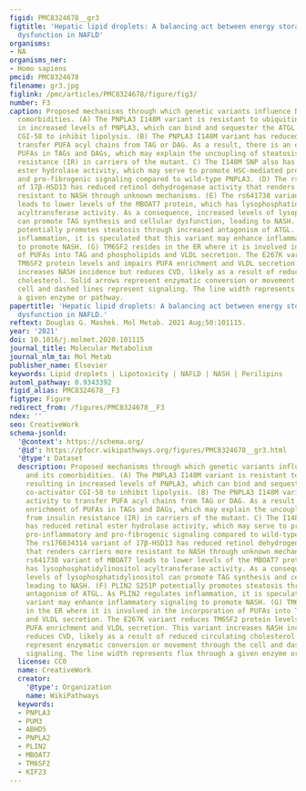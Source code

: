 ```yaml
---
figid: PMC8324678__gr3
figtitle: 'Hepatic lipid droplets: A balancing act between energy storage and metabolic
  dysfunction in NAFLD'
organisms:
- NA
organisms_ner:
- Homo sapiens
pmcid: PMC8324678
filename: gr3.jpg
figlink: /pmc/articles/PMC8324678/figure/fig3/
number: F3
caption: Proposed mechanisms through which genetic variants influence NAFLD and its
  comorbidities. (A) The PNPLA3 I148M variant is resistant to ubiquitination, resulting
  in increased levels of PNPLA3, which can bind and sequester the ATGL co-activator
  CGI-58 to inhibit lipolysis. (B) The PNPLA3 I148M variant has reduced activity to
  transfer PUFA acyl chains from TAG or DAG. As a result, there is an enrichment of
  PUFAs in TAGs and DAGs, which may explain the uncoupling of steatosis from insulin
  resistance (IR) in carriers of the mutant. C) The I148M SNP also has reduced retinal
  ester hydrolase activity, which may serve to promote HSC-mediated pro-inflammatory
  and pro-fibrogenic signaling compared to wild-type PNPLA3. (D) The rs176834314 variant
  of 17β-HSD13 has reduced retinol dehydrogenase activity that renders carriers more
  resistant to NASH through unknown mechanisms. (E) The rs641738 variant of MBOAT7
  leads to lower levels of the MBOAT7 protein, which has lysophosphatidylinositol
  acyltransferase activity. As a consequence, increased levels of lysophosphatidylinositol
  can promote TAG synthesis and cellular dysfunction, leading to NASH. (F) PLIN2 S251P
  potentially promotes steatosis through increased antagonism of ATGL. As PLIN2 regulates
  inflammation, it is speculated that this variant may enhance inflammatory signaling
  to promote NASH. (G) TM6SF2 resides in the ER where it is involved in the incorporation
  of PUFAs into TAG and phospholipids and VLDL secretion. The E267K variant reduces
  TM6SF2 protein levels and impairs PUFA enrichment and VLDL secretion. This variant
  increases NASH incidence but reduces CVD, likely as a result of reduced circulating
  cholesterol. Solid arrows represent enzymatic conversion or movement through the
  cell and dashed lines represent signaling. The line width represents flux through
  a given enzyme or pathway.
papertitle: 'Hepatic lipid droplets: A balancing act between energy storage and metabolic
  dysfunction in NAFLD.'
reftext: Douglas G. Mashek. Mol Metab. 2021 Aug;50:101115.
year: '2021'
doi: 10.1016/j.molmet.2020.101115
journal_title: Molecular Metabolism
journal_nlm_ta: Mol Metab
publisher_name: Elsevier
keywords: Lipid droplets | Lipotoxicity | NAFLD | NASH | Perilipins
automl_pathway: 0.9343392
figid_alias: PMC8324678__F3
figtype: Figure
redirect_from: /figures/PMC8324678__F3
ndex: ''
seo: CreativeWork
schema-jsonld:
  '@context': https://schema.org/
  '@id': https://pfocr.wikipathways.org/figures/PMC8324678__gr3.html
  '@type': Dataset
  description: Proposed mechanisms through which genetic variants influence NAFLD
    and its comorbidities. (A) The PNPLA3 I148M variant is resistant to ubiquitination,
    resulting in increased levels of PNPLA3, which can bind and sequester the ATGL
    co-activator CGI-58 to inhibit lipolysis. (B) The PNPLA3 I148M variant has reduced
    activity to transfer PUFA acyl chains from TAG or DAG. As a result, there is an
    enrichment of PUFAs in TAGs and DAGs, which may explain the uncoupling of steatosis
    from insulin resistance (IR) in carriers of the mutant. C) The I148M SNP also
    has reduced retinal ester hydrolase activity, which may serve to promote HSC-mediated
    pro-inflammatory and pro-fibrogenic signaling compared to wild-type PNPLA3. (D)
    The rs176834314 variant of 17β-HSD13 has reduced retinol dehydrogenase activity
    that renders carriers more resistant to NASH through unknown mechanisms. (E) The
    rs641738 variant of MBOAT7 leads to lower levels of the MBOAT7 protein, which
    has lysophosphatidylinositol acyltransferase activity. As a consequence, increased
    levels of lysophosphatidylinositol can promote TAG synthesis and cellular dysfunction,
    leading to NASH. (F) PLIN2 S251P potentially promotes steatosis through increased
    antagonism of ATGL. As PLIN2 regulates inflammation, it is speculated that this
    variant may enhance inflammatory signaling to promote NASH. (G) TM6SF2 resides
    in the ER where it is involved in the incorporation of PUFAs into TAG and phospholipids
    and VLDL secretion. The E267K variant reduces TM6SF2 protein levels and impairs
    PUFA enrichment and VLDL secretion. This variant increases NASH incidence but
    reduces CVD, likely as a result of reduced circulating cholesterol. Solid arrows
    represent enzymatic conversion or movement through the cell and dashed lines represent
    signaling. The line width represents flux through a given enzyme or pathway.
  license: CC0
  name: CreativeWork
  creator:
    '@type': Organization
    name: WikiPathways
  keywords:
  - PNPLA3
  - PUM3
  - ABHD5
  - PNPLA2
  - PLIN2
  - MBOAT7
  - TM6SF2
  - KIF23
---
```


